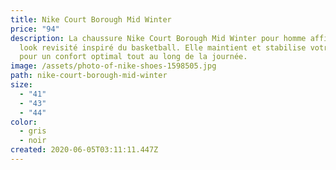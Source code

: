 ```yaml
---
title: Nike Court Borough Mid Winter
price: "94"
description: La chaussure Nike Court Borough Mid Winter pour homme affiche un
  look revisité inspiré du basketball. Elle maintient et stabilise votre pied
  pour un confort optimal tout au long de la journée.
image: /assets/photo-of-nike-shoes-1598505.jpg
path: nike-court-borough-mid-winter
size:
  - "41"
  - "43"
  - "44"
color:
  - gris
  - noir
created: 2020-06-05T03:11:11.447Z
---
```

